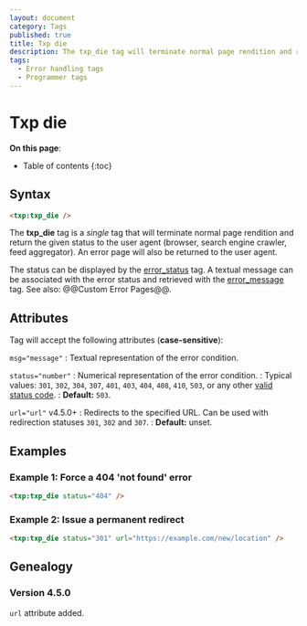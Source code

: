 ```yaml
---
layout: document
category: Tags
published: true
title: Txp die
description: The txp_die tag will terminate normal page rendition and return the given status to the user agent.
tags:
  - Error handling tags
  - Programmer tags
---
```


# Txp die

**On this page**:

* Table of contents
{:toc}

## Syntax

~~~ html
<txp:txp_die />
~~~

The **txp_die** tag is a *single* tag that will terminate normal page rendition and return the given status to the user agent (browser, search engine crawler, feed aggregator). An error page will also be returned to the user agent.

The status can be displayed by the [error_status](/tags/error_status) tag. A textual message can be associated with the error status and retrieved with the [error_message](/tags/error_message) tag. See also: @@Custom Error Pages@@.

## Attributes

Tag will accept the following attributes (**case-sensitive**):

`msg="message"`
: Textual representation of the error condition.

`status="number"`
: Numerical representation of the error condition.
: Typical values: `301`, `302`, `304`, `307`, `401`, `403`, `404`, `408`, `410`, `503`, or any other [valid status code](https://en.wikipedia.org/wiki/List_of_HTTP_status_codes).
: **Default:** `503`.

`url="url"` <span class="footnote warning">v4.5.0+</span>
: Redirects to the specified URL. Can be used with redirection statuses `301`, `302` and `307`.
: **Default:** unset.

## Examples

### Example 1: Force a 404 'not found' error

~~~ html
<txp:txp_die status="404" />
~~~

### Example 2: Issue a permanent redirect

~~~ html
<txp:txp_die status="301" url="https://example.com/new/location" />
~~~

## Genealogy

### Version 4.5.0

`url` attribute added.

